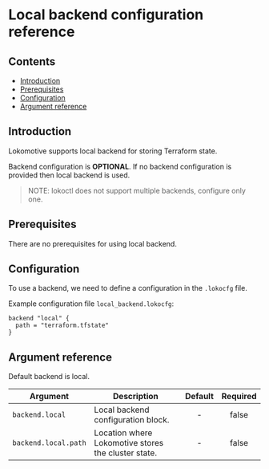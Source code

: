 # Local backend configuration reference

## Contents

* [Introduction](#introduction)
* [Prerequisites](#prerequisites)
* [Configuration](#configuration)
* [Argument reference](#argument-reference)

## Introduction

Lokomotive supports local backend for storing Terraform state.

Backend configuration is **OPTIONAL**. If no backend configuration is provided then local backend is
used.

>NOTE: lokoctl does not support multiple backends, configure only one.

## Prerequisites

There are no prerequisites for using local backend.

## Configuration

To use a backend, we need to define a configuration in the `.lokocfg` file.

Example configuration file `local_backend.lokocfg`:

```hcl
backend "local" {
  path = "terraform.tfstate"
}
```

## Argument reference

Default backend is local.

| Argument                    | Description                                                  | Default | Required |
|-----------------------------|--------------------------------------------------------------|:-------:|:--------:|
| `backend.local`             | Local backend configuration block.                           | -       | false    |
| `backend.local.path`        | Location where Lokomotive stores the cluster state.          | -       | false    |

